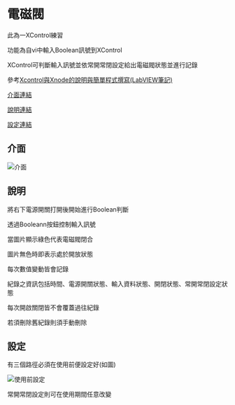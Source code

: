 # 電磁閥

此為一XControl練習

功能為自vi中輸入Boolean訊號到XControl

XControl可判斷輸入訊號並依常開常閉設定給出電磁閥狀態並進行記錄

參考[Xcontrol與Xnode的說明與簡單程式撰寫(LabVIEW筆記)](https://youtu.be/Cye2YCLNnss)

[介面連結](https://github.com/acain000/labview-/new/main/%E9%9B%BB%E7%A3%81%E9%96%A5#%E4%BB%8B%E9%9D%A2)

[說明連結](https://github.com/acain000/labview-/new/main/%E9%9B%BB%E7%A3%81%E9%96%A5#%E8%AA%AA%E6%98%8E)

[設定連結](https://github.com/acain000/labview-/new/main/%E9%9B%BB%E7%A3%81%E9%96%A5#%E8%A8%AD%E5%AE%9A)


## 介面
![介面](https://media.discordapp.net/attachments/727145000575434802/1019890372446523433/unknown.png)


 
## 說明

將右下電源開關打開後開始進行Boolean判斷

透過Booleann按鈕控制輸入訊號

當圖片顯示綠色代表電磁閥閉合

圖片無色時即表示處於開放狀態

每次數值變動皆會記錄

紀錄之資訊包括時間、電源開關狀態、輸入資料狀態、開閉狀態、常開常閉設定狀態

每次開啟關閉皆不會覆蓋過往紀錄

若須刪除舊紀錄則須手動刪除  


## 設定

有三個路徑必須在使用前便設定好(如圖)

![使用前設定](https://cdn.discordapp.com/attachments/727145000575434802/1019891319851724870/unknown.png)

常開常閉設定則可在使用期間任意改變
